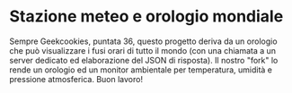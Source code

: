 # Stazione meteo e orologio mondiale

Sempre Geekcookies, puntata 36, questo progetto deriva da un orologio che può visualizzare i fusi orari di tutto il mondo (con una chiamata a un server dedicato ed elaborazione del JSON di risposta). Il nostro "fork" lo rende un orologio ed un monitor ambientale per temperatura, umidità e pressione atmosferica.
Buon lavoro!
